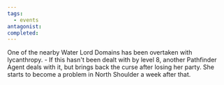 ```yaml
---
tags:
  - events
antagonist: 
completed:
---
```

One of the nearby Water Lord Domains has been overtaken with lycanthropy. 
	- If this hasn't been dealt with by level 8, another Pathfinder Agent deals with it, but brings back the curse after losing her party. She starts to become a problem in North Shoulder a week after that.
